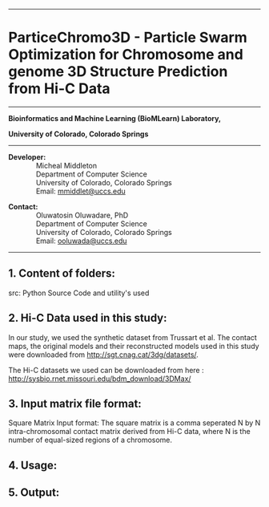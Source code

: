 ------------------------------------------------------------------------------------------------------------------------------------
# ParticeChromo3D -  Particle Swarm Optimization for Chromosome and genome 3D Structure Prediction from Hi-C Data  
------------------------------------------------------------------------------------------------------------------------------------
**Bioinformatics and Machine Learning (BioMLearn) Laboratory,**

**University of Colorado, Colorado Springs**

----------------------------------------------------------------------

**Developer:** <br />
		 &nbsp;&nbsp;&nbsp;&nbsp;&nbsp;&nbsp;&nbsp;&nbsp;&nbsp;&nbsp;&nbsp;&nbsp;&nbsp;&nbsp;Micheal Middleton<br />
		 &nbsp;&nbsp;&nbsp;&nbsp;&nbsp;&nbsp;&nbsp;&nbsp;&nbsp;&nbsp;&nbsp;&nbsp;&nbsp;&nbsp;Department of Computer Science <br />
		 &nbsp;&nbsp;&nbsp;&nbsp;&nbsp;&nbsp;&nbsp;&nbsp;&nbsp;&nbsp;&nbsp;&nbsp;&nbsp;&nbsp;University of Colorado, Colorado Springs <br />
		 &nbsp;&nbsp;&nbsp;&nbsp;&nbsp;&nbsp;&nbsp;&nbsp;&nbsp;&nbsp;&nbsp;&nbsp;&nbsp;&nbsp;Email: mmiddlet@uccs.edu 

**Contact:** <br />
		 &nbsp;&nbsp;&nbsp;&nbsp;&nbsp;&nbsp;&nbsp;&nbsp;&nbsp;&nbsp;&nbsp;&nbsp;&nbsp;&nbsp;Oluwatosin Oluwadare, PhD <br />
		 &nbsp;&nbsp;&nbsp;&nbsp;&nbsp;&nbsp;&nbsp;&nbsp;&nbsp;&nbsp;&nbsp;&nbsp;&nbsp;&nbsp;Department of Computer Science <br />
		 &nbsp;&nbsp;&nbsp;&nbsp;&nbsp;&nbsp;&nbsp;&nbsp;&nbsp;&nbsp;&nbsp;&nbsp;&nbsp;&nbsp;University of Colorado, Colorado Springs <br />
		 &nbsp;&nbsp;&nbsp;&nbsp;&nbsp;&nbsp;&nbsp;&nbsp;&nbsp;&nbsp;&nbsp;&nbsp;&nbsp;&nbsp;Email: ooluwada@uccs.edu 
     
--------------------------------------------------------------------	

**1.	Content of folders:**
-----------------------------------------------------------	
src: Python Source Code and utility's used

**2.	Hi-C Data used in this study:**
-----------------------------------------------------------
In our study, we used the synthetic dataset from Trussart et al. The contact maps, the original models and their reconstructed models used in this study were downloaded from http://sgt.cnag.cat/3dg/datasets/.

The Hi-C datasets we used can be downloaded from here : http://sysbio.rnet.missouri.edu/bdm_download/3DMax/

**3.	Input matrix file format:**
-----------------------------------------------------------

Square Matrix Input format: The square matrix is a comma seperated N by N intra-chromosomal contact matrix derived from Hi-C data, where N is the number of equal-sized regions of a chromosome.

**4.	Usage:**
-----------------------------------------------------------

**5.	Output:**
-----------------------------------------------------------


